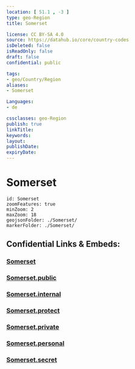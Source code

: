 ```yaml
---
location: [ 51.1 , -3 ] 
type: geo-Region
title: Somerset

license: CC BY-SA 4.0
source: https://datahub.io/core/country-codes
isDeleted: false
isReadOnly: false
draft: false
confidential: public

tags:
- geo/Country/Region
aliases:
- Somerset

Languages:
- de

cssclasses: geo-Region
publish: true
linkTitle: 
keywords: 
layout: 
publishDate: 
expiryDate: 
---
```


# Somerset

```leaflet
id: Somerset
zoomFeatures: true 
minZoom: 2 
maxZoom: 18
geojsonFolder: ./Somerset/
markerFolder: ./Somerset/
```


## Confidential Links & Embeds: 

### [Somerset](/_Standards/Earth/Continent/Europe/Europe~North/UK/England/Regions~England/South_West_England/Somerset.md) 

### [Somerset.public](/_public/Earth/Continent/Europe/Europe~North/UK/England/Regions~England/South_West_England/Somerset.public.md) 

### [Somerset.internal](/_internal/Earth/Continent/Europe/Europe~North/UK/England/Regions~England/South_West_England/Somerset.internal.md) 

### [Somerset.protect](/_protect/Earth/Continent/Europe/Europe~North/UK/England/Regions~England/South_West_England/Somerset.protect.md) 

### [Somerset.private](/_private/Earth/Continent/Europe/Europe~North/UK/England/Regions~England/South_West_England/Somerset.private.md) 

### [Somerset.personal](/_personal/Earth/Continent/Europe/Europe~North/UK/England/Regions~England/South_West_England/Somerset.personal.md) 

### [Somerset.secret](/_secret/Earth/Continent/Europe/Europe~North/UK/England/Regions~England/South_West_England/Somerset.secret.md)

